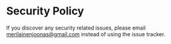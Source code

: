 # Security Policy

If you discover any security related issues, please email merilainenjoonas@gmail.com instead of using the issue tracker.
